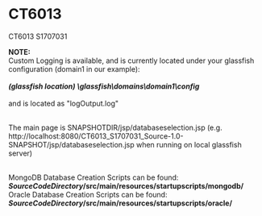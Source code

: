 # CT6013
CT6013 S1707031

<b>NOTE:</b><br>
Custom Logging is available, and is currently located under your glassfish configuration (domain1 in our example): <br><br>
<i><b>(glassfish location) \glassfish\domains\domain1\config </b></i><br><br>
and is located as "logOutput.log" <br><br>

The main page is SNAPSHOTDIR/jsp/databaseselection.jsp (e.g. http://localhost:8080/CT6013_S1707031_Source-1.0-SNAPSHOT/jsp/databaseselection.jsp when running on local glassfish server) <br><br>

MongoDB Database Creation Scripts can be found: <b>*SourceCodeDirectory*/src/main/resources/startupscripts/mongodb/</b>
Oracle Database Creation Scripts can be found: <b>*SourceCodeDirectory*/src/main/resources/startupscripts/oracle/</b>
